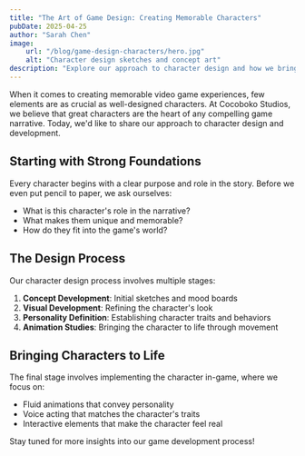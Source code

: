 ```yaml
---
title: "The Art of Game Design: Creating Memorable Characters"
pubDate: 2025-04-25
author: "Sarah Chen"
image: 
    url: "/blog/game-design-characters/hero.jpg"
    alt: "Character design sketches and concept art"
description: "Explore our approach to character design and how we bring our game protagonists to life through art, animation, and storytelling."
---
```


When it comes to creating memorable video game experiences, few elements are as crucial as well-designed characters. At Cocoboko Studios, we believe that great characters are the heart of any compelling game narrative. Today, we'd like to share our approach to character design and development.

## Starting with Strong Foundations

Every character begins with a clear purpose and role in the story. Before we even put pencil to paper, we ask ourselves:

- What is this character's role in the narrative?
- What makes them unique and memorable?
- How do they fit into the game's world?

## The Design Process

Our character design process involves multiple stages:

1. **Concept Development**: Initial sketches and mood boards
2. **Visual Development**: Refining the character's look
3. **Personality Definition**: Establishing character traits and behaviors
4. **Animation Studies**: Bringing the character to life through movement

## Bringing Characters to Life

The final stage involves implementing the character in-game, where we focus on:

- Fluid animations that convey personality
- Voice acting that matches the character's traits
- Interactive elements that make the character feel real

Stay tuned for more insights into our game development process!